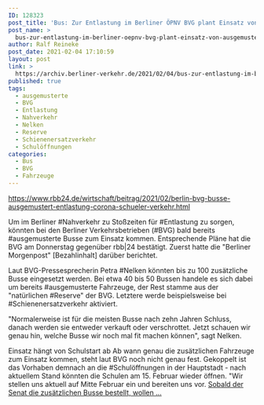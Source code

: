 ```yaml
---
ID: 128323
post_title: 'Bus: Zur Entlastung im Berliner ÖPNV BVG plant Einsatz von ausgemusterten Bussen aus rbb24.de'
post_name: >
  bus-zur-entlastung-im-berliner-oepnv-bvg-plant-einsatz-von-ausgemusterten-bussen-aus-rbb24-de
author: Ralf Reineke
post_date: 2021-02-04 17:10:59
layout: post
link: >
  https://archiv.berliner-verkehr.de/2021/02/04/bus-zur-entlastung-im-berliner-oepnv-bvg-plant-einsatz-von-ausgemusterten-bussen-aus-rbb24-de/
published: true
tags:
  - ausgemusterte
  - BVG
  - Entlastung
  - Nahverkehr
  - Nelken
  - Reserve
  - Schienenersatzverkehr
  - Schulöffnungen
categories:
  - Bus
  - BVG
  - Fahrzeuge
---
```

https://www.rbb24.de/wirtschaft/beitrag/2021/02/berlin-bvg-busse-ausgemustert-entlastung-corona-schueler-verkehr.html

Um im Berliner #Nahverkehr zu Stoßzeiten für #Entlastung zu sorgen, könnten bei den Berliner Verkehrsbetrieben (#BVG) bald bereits #ausgemusterte Busse zum Einsatz kommen. Entsprechende Pläne hat die BVG am Donnerstag gegenüber rbb|24 bestätigt. Zuerst hatte die "Berliner Morgenpost" [Bezahlinhalt] darüber berichtet.

Laut BVG-Pressesprecherin Petra #Nelken könnten bis zu 100 zusätzliche Busse eingesetzt werden. Bei etwa 40 bis 50 Bussen handele es sich dabei um bereits #ausgemusterte Fahrzeuge, der Rest stamme aus der "natürlichen #Reserve" der BVG. Letztere werde beispielsweise bei #Schienenersatzverkehr aktiviert.

"Normalerweise ist für die meisten Busse nach zehn Jahren Schluss, danach werden sie entweder verkauft oder verschrottet. Jetzt schauen wir genau hin, welche Busse wir noch mal fit machen können", sagt Nelken.

Einsatz hängt von Schulstart ab
Ab wann genau die zusätzlichen Fahrzeuge zum Einsatz kommen, steht laut BVG noch nicht genau fest. Gekoppelt ist das Vorhaben demnach an die #Schulöffnungen in der Hauptstadt - nach aktuellem Stand könnten die Schulen am 15. Februar wieder öffnen. "Wir stellen uns aktuell auf Mitte Februar ein und bereiten uns vor. <a href="https://www.rbb24.de/wirtschaft/beitrag/2021/02/berlin-bvg-busse-ausgemustert-entlastung-corona-schueler-verkehr.html">Sobald der Senat die zusätzlichen Busse bestellt, wollen ...</a>